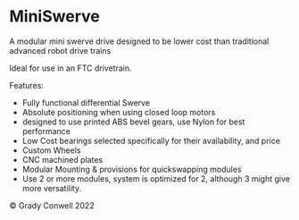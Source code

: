 # MiniSwerve
A modular mini swerve drive designed to be lower cost than traditional advanced robot drive trains

Ideal for use in an FTC drivetrain.

Features:
- Fully functional differential Swerve
- Absolute positioning when using closed loop motors
- designed to use printed ABS bevel gears, use Nylon for best performance
- Low Cost bearings selected specifically for their availability, and price
- Custom Wheels
- CNC machined plates
- Modular Mounting & provisions for quickswapping modules
- Use 2 or more modules, system is optimized for 2, although 3 might give more versatility.

© Grady Conwell 2022
